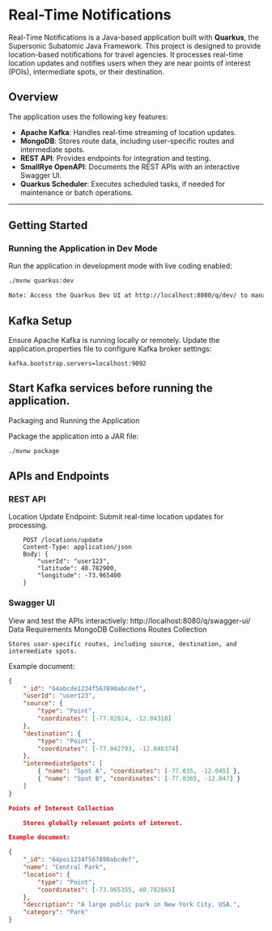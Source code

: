 # **Real-Time Notifications**

Real-Time Notifications is a Java-based application built with **Quarkus**, the Supersonic Subatomic Java Framework. This project is designed to provide location-based notifications for travel agencies. It processes real-time location updates and notifies users when they are near points of interest (POIs), intermediate spots, or their destination.

## **Overview**

The application uses the following key features:
- **Apache Kafka**: Handles real-time streaming of location updates.
- **MongoDB**: Stores route data, including user-specific routes and intermediate spots.
- **REST API**: Provides endpoints for integration and testing.
- **SmallRye OpenAPI**: Documents the REST APIs with an interactive Swagger UI.
- **Quarkus Scheduler**: Executes scheduled tasks, if needed for maintenance or batch operations.

---

## **Getting Started**

### **Running the Application in Dev Mode**

Run the application in development mode with live coding enabled:

```bash
./mvnw quarkus:dev

Note: Access the Quarkus Dev UI at http://localhost:8080/q/dev/ to manage your application during development.
```

## Kafka Setup

Ensure Apache Kafka is running locally or remotely. Update the application.properties file to configure Kafka broker settings:

```properties
kafka.bootstrap.servers=localhost:9092
```

## Start Kafka services before running the application.

Packaging and Running the Application

Package the application into a JAR file:

```bash
./mvnw package
```

## APIs and Endpoints

### REST API

Location Update Endpoint: Submit real-time location updates for processing.

```SH
    POST /locations/update
    Content-Type: application/json
    Body: {
        "userId": "user123",
        "latitude": 40.782900,
        "longitude": -73.965400
    }

```

### Swagger UI

View and test the APIs interactively: http://localhost:8080/q/swagger-ui/
Data Requirements
MongoDB Collections
Routes Collection

    Stores user-specific routes, including source, destination, and intermediate spots.

Example document:

```json
{
    "_id": "64abcde1234f567890abcdef",
    "userId": "user123",
    "source": {
        "type": "Point",
        "coordinates": [-77.02824, -12.04318]
    },
    "destination": {
        "type": "Point",
        "coordinates": [-77.042793, -12.046374]
    },
    "intermediateSpots": [
        { "name": "Spot A", "coordinates": [-77.035, -12.045] },
        { "name": "Spot B", "coordinates": [-77.0365, -12.047] }
    ]
}

Points of Interest Collection

    Stores globally relevant points of interest.

Example document:

{
    "_id": "64poi1234f567890abcdef",
    "name": "Central Park",
    "location": {
        "type": "Point",
        "coordinates": [-73.965355, 40.782865]
    },
    "description": "A large public park in New York City, USA.",
    "category": "Park"
}
```
